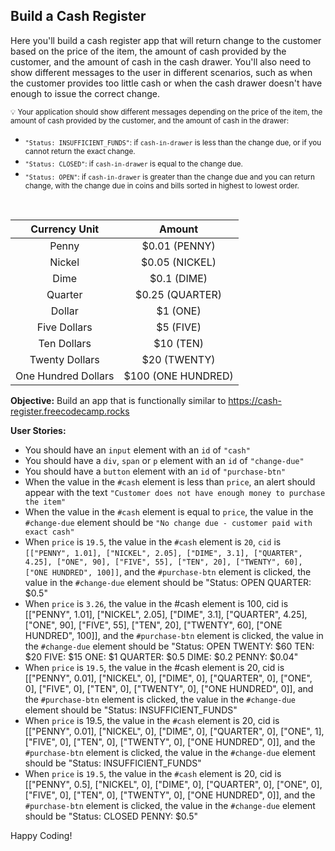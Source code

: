 ## Build a Cash Register
Here you'll build a cash register app that will return change to the customer based on the price of the item, the amount of cash provided by the customer, and the amount of cash in the cash drawer. You'll also need to show different messages to the user in different scenarios, such as when the customer provides too little cash or when the cash drawer doesn't have enough to issue the correct change.

<sub>:bulb: Your application should show different messages depending on the price of the item, the amount of cash provided by the customer, and the amount of cash in the drawer:</sub>

- <sub>`"Status: INSUFFICIENT_FUNDS"`: if `cash-in-drawer` is less than the change due, or if you cannot return the exact change.
- <sub>`"Status: CLOSED"`: if `cash-in-drawer` is equal to the change due.
- <sub>`"Status: OPEN"`: if `cash-in-drawer` is greater than the change due and you can return change, with the change due in coins and bills sorted in highest to lowest order.</sub>

<br />

|Currency Unit      |            Amount|
|:-----------------:|:----------------:|
|Penny              |     $0.01 (PENNY)|
|Nickel             |    $0.05 (NICKEL)|
|Dime               |       $0.1 (DIME)|
|Quarter            |   $0.25 (QUARTER)|
|Dollar             |          $1 (ONE)|
|Five Dollars       |         $5 (FIVE)|
|Ten Dollars        |         $10 (TEN)|
|Twenty Dollars     |      $20 (TWENTY)|
|One Hundred Dollars|$100 (ONE HUNDRED)|

**Objective:** Build an app that is functionally similar to https://cash-register.freecodecamp.rocks

**User Stories:**

- You should have an `input` element with an `id` of `"cash"`
- You should have a `div`, `span` or `p` element with an `id` of `"change-due"`
- You should have a `button` element with an `id` of `"purchase-btn"`
- When the value in the `#cash` element is less than `price`, an alert should appear with the text `"Customer does not have enough money to purchase the item"`
- When the value in the `#cash` element is equal to `price`, the value in the `#change-due` element should be `"No change due - customer paid with exact cash"`
- When `price` is `19.5`, the value in the `#cash` element is `20`, `cid` is `[["PENNY", 1.01], ["NICKEL", 2.05], ["DIME", 3.1], ["QUARTER", 4.25], ["ONE", 90], ["FIVE", 55], ["TEN", 20], ["TWENTY", 60], ["ONE HUNDRED", 100]]`, and the `#purchase-btn` element is clicked, the value in the `#change-due` element should be "Status: OPEN QUARTER: $0.5"
- When `price` is `3.26`, the value in the #cash element is 100, cid is [["PENNY", 1.01], ["NICKEL", 2.05], ["DIME", 3.1], ["QUARTER", 4.25], ["ONE", 90], ["FIVE", 55], ["TEN", 20], ["TWENTY", 60], ["ONE HUNDRED", 100]], and the `#purchase-btn` element is clicked, the value in the `#change-due` element should be "Status: OPEN TWENTY: $60 TEN: $20 FIVE: $15 ONE: $1 QUARTER: $0.5 DIME: $0.2 PENNY: $0.04"
- When `price` is `19.5`, the value in the #cash element is 20, cid is [["PENNY", 0.01], ["NICKEL", 0], ["DIME", 0], ["QUARTER", 0], ["ONE", 0], ["FIVE", 0], ["TEN", 0], ["TWENTY", 0], ["ONE HUNDRED", 0]], and the `#purchase-btn` element is clicked, the value in the `#change-due` element should be "Status: INSUFFICIENT_FUNDS"
- When `price` is 19.5, the value in the `#cash` element is 20, cid is [["PENNY", 0.01], ["NICKEL", 0], ["DIME", 0], ["QUARTER", 0], ["ONE", 1], ["FIVE", 0], ["TEN", 0], ["TWENTY", 0], ["ONE HUNDRED", 0]], and the `#purchase-btn` element is clicked, the value in the `#change-due` element should be "Status: INSUFFICIENT_FUNDS"
- When `price` is `19.5`, the value in the `#cash` element is 20, cid is [["PENNY", 0.5], ["NICKEL", 0], ["DIME", 0], ["QUARTER", 0], ["ONE", 0], ["FIVE", 0], ["TEN", 0], ["TWENTY", 0], ["ONE HUNDRED", 0]], and the `#purchase-btn` element is clicked, the value in the `#change-due` element should be "Status: CLOSED PENNY: $0.5"

Happy Coding!
